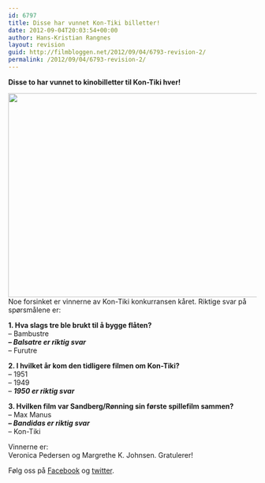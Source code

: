 ```yaml
---
id: 6797
title: Disse har vunnet Kon-Tiki billetter!
date: 2012-09-04T20:03:54+00:00
author: Hans-Kristian Rangnes
layout: revision
guid: http://filmbloggen.net/2012/09/04/6793-revision-2/
permalink: /2012/09/04/6793-revision-2/
---
```

**Disse to har vunnet to kinobilletter til Kon-Tiki hver!**<!--more-->

  
<a href="http://filmbloggen.net/2012/08/20/vinn-kinobilletter-til-kon-tiki/kontiki/" rel="attachment wp-att-6435"><img class="alignnone size-large wp-image-6435" src="http://filmbloggen.net/wp-content/uploads//2012/08/kontiki-620x413.jpg" alt="" width="620" height="413" /></a>  
Noe forsinket er vinnerne av Kon-Tiki konkurransen kåret. Riktige svar på spørsmålene er:

**1. Hva slags tre ble brukt til å bygge flåten?**  
&#8211; Bambustre  
_**&#8211; Balsatre er riktig svar**_  
&#8211; Furutre

**2. I hvilket år kom den tidligere filmen om Kon-Tiki?**  
&#8211; 1951  
&#8211; 1949  
&#8211; _**1950 er riktig svar**_

**3. Hvilken film var Sandberg/Rønning sin første spillefilm sammen?**  
&#8211; Max Manus  
_**&#8211; Bandidas er riktig svar**_  
&#8211; Kon-Tiki

Vinnerne er:  
Veronica Pedersen og Margrethe K. Johnsen. Gratulerer!

Følg oss på [Facebook](http://www.facebook.com/Filmbloggen) og [twitter](http://www.twitter.com/Filmbloggen).